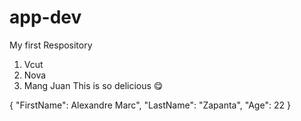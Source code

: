 # app-dev
My first Respository
1. Vcut 
2. Nova
3. Mang Juan
   This is so delicious 😋

{
  "FirstName": Alexandre Marc",
  "LastName": "Zapanta",
  "Age": 22
}
   
